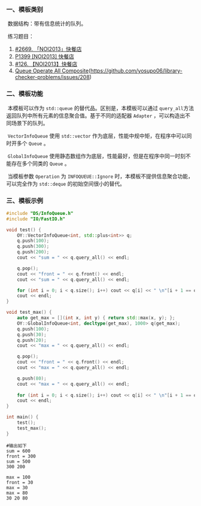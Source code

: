 ### 一、模板类别

​	数据结构：带有信息统计的队列。

​	练习题目：

1. [#2669. 「NOI2013」快餐店](https://loj.ac/p/2669)
2. [P1399 [NOI2013] 快餐店](https://www.luogu.com.cn/problem/P1399)
3. [#126. 【NOI2013】快餐店](https://uoj.ac/problem/126)
4. [Queue Operate All Composite](https://judge.yosupo.jp/problem/queue_operate_all_composite)(https://github.com/yosupo06/library-checker-problems/issues/208)

### 二、模板功能

​		本模板可以作为 `std::queue` 的替代品。区别是，本模板可以通过 `query_all`方法返回队列中所有元素的信息聚合值。基于不同的适配器 `Adapter` ，可以构造出不同场景下的队列。

​		 `VectorInfoQueue` 使用 `std::vector` 作为底层，性能中规中矩，在程序中可以同时开多个 `Queue` 。

​		 `GlobalInfoQueue` 使用静态数组作为底层，性能最好，但是在程序中同一时刻不能存在多个同类的 `Queue` 。

​		当模板参数 `Operation` 为 `INFOQUEUE::Ignore` 时，本模板不提供信息聚合功能，可以完全作为 `std::deque` 的初始空间很小的替代。


### 三、模板示例

```c++
#include "DS/InfoQueue.h"
#include "IO/FastIO.h"

void test() {
    OY::VectorInfoQueue<int, std::plus<int>> q;
    q.push(100);
    q.push(300);
    q.push(200);
    cout << "sum = " << q.query_all() << endl;

    q.pop();
    cout << "front = " << q.front() << endl;
    cout << "sum = " << q.query_all() << endl;

    for (int i = 0; i < q.size(); i++) cout << q[i] << " \n"[i + 1 == q.size()];
    cout << endl;
}

void test_max() {
    auto get_max = [](int x, int y) { return std::max(x, y); };
    OY::GlobalInfoQueue<int, decltype(get_max), 1000> q(get_max);
    q.push(100);
    q.push(30);
    q.push(20);
    cout << "max = " << q.query_all() << endl;

    q.pop();
    cout << "front = " << q.front() << endl;
    cout << "max = " << q.query_all() << endl;

    q.push(80);
    cout << "max = " << q.query_all() << endl;
    
    for (int i = 0; i < q.size(); i++) cout << q[i] << " \n"[i + 1 == q.size()];
    cout << endl;
}

int main() {
    test();
    test_max();
}
```

```
#输出如下
sum = 600
front = 300
sum = 500
300 200

max = 100
front = 30
max = 30
max = 80
30 20 80

```

